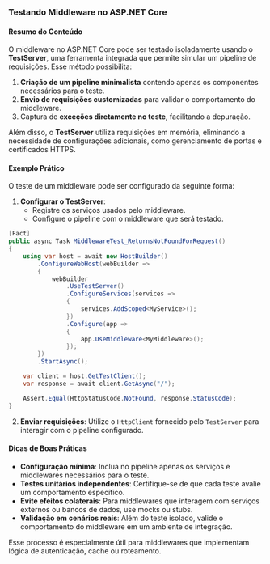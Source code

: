 ### Testando Middleware no ASP.NET Core

#### Resumo do Conteúdo

O middleware no ASP.NET Core pode ser testado isoladamente usando o **TestServer**, uma ferramenta integrada que permite simular um pipeline de requisições. Esse método possibilita:

1. **Criação de um pipeline minimalista** contendo apenas os componentes necessários para o teste.
2. **Envio de requisições customizadas** para validar o comportamento do middleware.
3. Captura de **exceções diretamente no teste**, facilitando a depuração.

Além disso, o **TestServer** utiliza requisições em memória, eliminando a necessidade de configurações adicionais, como gerenciamento de portas e certificados HTTPS.

#### Exemplo Prático
O teste de um middleware pode ser configurado da seguinte forma:

1. **Configurar o TestServer**:
   - Registre os serviços usados pelo middleware.
   - Configure o pipeline com o middleware que será testado.

```csharp
[Fact]
public async Task MiddlewareTest_ReturnsNotFoundForRequest()
{
    using var host = await new HostBuilder()
        .ConfigureWebHost(webBuilder =>
        {
            webBuilder
                .UseTestServer()
                .ConfigureServices(services =>
                {
                    services.AddScoped<MyService>();
                })
                .Configure(app =>
                {
                    app.UseMiddleware<MyMiddleware>();
                });
        })
        .StartAsync();

    var client = host.GetTestClient();
    var response = await client.GetAsync("/");

    Assert.Equal(HttpStatusCode.NotFound, response.StatusCode);
}
```

2. **Enviar requisições**:
   Utilize o `HttpClient` fornecido pelo `TestServer` para interagir com o pipeline configurado.

#### Dicas de Boas Práticas

- **Configuração mínima**: Inclua no pipeline apenas os serviços e middlewares necessários para o teste.
- **Testes unitários independentes**: Certifique-se de que cada teste avalie um comportamento específico.
- **Evite efeitos colaterais**: Para middlewares que interagem com serviços externos ou bancos de dados, use mocks ou stubs.
- **Validação em cenários reais**: Além do teste isolado, valide o comportamento do middleware em um ambiente de integração.

Esse processo é especialmente útil para middlewares que implementam lógica de autenticação, cache ou roteamento.